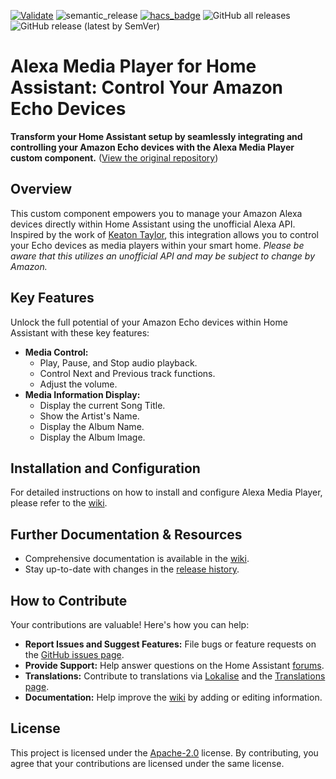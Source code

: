 [![Validate](https://github.com/alandtse/alexa_media_player/actions/workflows/validate.yaml/badge.svg)](https://github.com/alandtse/alexa_media_player/actions/workflows/validate.yaml)
![semantic_release](https://github.com/alandtse/alexa_media_player/workflows/semantic_release/badge.svg)
[![hacs_badge](https://img.shields.io/badge/HACS-Default-orange.svg)](https://github.com/hacs/integration)
![GitHub all releases](https://img.shields.io/github/downloads/alandtse/alexa_media_player/total)
![GitHub release (latest by SemVer)](https://img.shields.io/github/downloads/alandtse/alexa_media_player/latest/total)

# Alexa Media Player for Home Assistant: Control Your Amazon Echo Devices

**Transform your Home Assistant setup by seamlessly integrating and controlling your Amazon Echo devices with the Alexa Media Player custom component.** ([View the original repository](https://github.com/alandtse/alexa_media_player))

## Overview

This custom component empowers you to manage your Amazon Alexa devices directly within Home Assistant using the unofficial Alexa API.  Inspired by the work of [Keaton Taylor](https://github.com/keatontaylor), this integration allows you to control your Echo devices as media players within your smart home.  *Please be aware that this utilizes an unofficial API and may be subject to change by Amazon.*

## Key Features

Unlock the full potential of your Amazon Echo devices within Home Assistant with these key features:

*   **Media Control:**
    *   Play, Pause, and Stop audio playback.
    *   Control Next and Previous track functions.
    *   Adjust the volume.
*   **Media Information Display:**
    *   Display the current Song Title.
    *   Show the Artist's Name.
    *   Display the Album Name.
    *   Display the Album Image.

## Installation and Configuration

For detailed instructions on how to install and configure Alexa Media Player, please refer to the [wiki](https://github.com/alandtse/alexa_media_player/wiki/Configuration).

## Further Documentation & Resources

*   Comprehensive documentation is available in the [wiki](https://github.com/alandtse/alexa_media_player/wiki).
*   Stay up-to-date with changes in the [release history](https://github.com/alandtse/alexa_media_player/releases).

## How to Contribute

Your contributions are valuable!  Here's how you can help:

*   **Report Issues and Suggest Features:**  File bugs or feature requests on the [GitHub issues page](https://github.com/alandtse/alexa_media_player/issues).
*   **Provide Support:**  Help answer questions on the Home Assistant [forums](https://community.home-assistant.io/t/echo-devices-alexa-as-media-player-testers-needed/58639).
*   **Translations:**  Contribute to translations via [Lokalise](https://app.lokalise.com/project/465185555eee18dd537ca6.39714580/) and the [Translations page](https://github.com/alandtse/alexa_media_player/wiki/Translations).
*   **Documentation:**  Help improve the [wiki](https://github.com/alandtse/alexa_media_player/wiki) by adding or editing information.

## License

This project is licensed under the [Apache-2.0](LICENSE) license.  By contributing, you agree that your contributions are licensed under the same license.